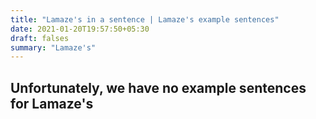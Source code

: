 ```yaml
---
title: "Lamaze's in a sentence | Lamaze's example sentences"
date: 2021-01-20T19:57:50+05:30
draft: falses
summary: "Lamaze's"
---
```

## Unfortunately, we have no example sentences for Lamaze's                 
